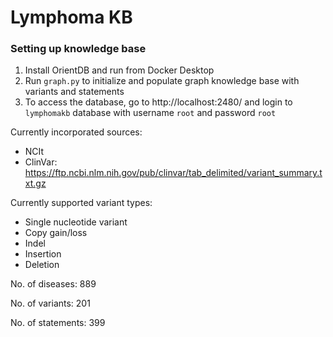 # Lymphoma KB

### Setting up knowledge base
1. Install OrientDB and run from Docker Desktop
3. Run `graph.py` to initialize and populate graph knowledge base with variants and statements
4. To access the database, go to http://localhost:2480/ and login to `lymphomakb` database with username `root` and password `root`

Currently incorporated sources:
- NCIt
- ClinVar: https://ftp.ncbi.nlm.nih.gov/pub/clinvar/tab_delimited/variant_summary.txt.gz

Currently supported variant types:
- Single nucleotide variant
- Copy gain/loss
- Indel
- Insertion
- Deletion

No. of diseases: 889

No. of variants: 201

No. of statements: 399